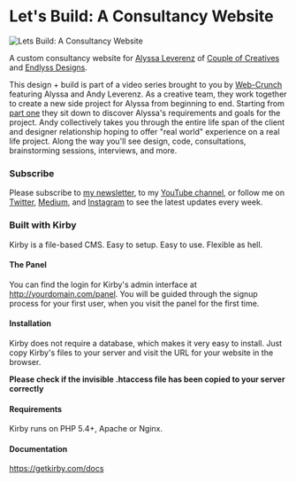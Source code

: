 # Let's Build: A Consultancy Website

![Lets Build: A Consultancy Website](http://web-crunch.com/wp-content/uploads/2017/05/Let-Build-A-Consultancy-Website-Feature.jpg)

A custom consultancy website for [Alyssa Leverenz](http://twitter.com/endlyssdesigns) of [Couple of Creatives](https://coupleofcreatives.com) and [Endlyss Designs](http://endlyssdesigns.com).

This design + build is part of a video series brought to you by [Web-Crunch](https://web-crunch.com) featuring Alyssa and Andy Leverenz. As a creative team, they work together to create a new side project for Alyssa from beginning to end. Starting from [part one](https://web-crunch.com/lets-build-consultancy-website-part-1/) they sit down to discover Alyssa's requirements and goals for the project. Andy collectively takes you through the entire life span of the client and designer relationship hoping to offer "real world" experience on a real life project. Along the way you'll see design, code, consultations, brainstorming sessions, interviews, and more. 

### Subscribe
Please subscribe to [my newsletter](https://web-crunch.com/subscribe), to my [YouTube channel](https://youtube.com/c/webcrunch), or follow me on [Twitter](https://twitter.com/webcrunchblog), [Medium](https://medium.com/@webcrunchblog), and [Instagram](https://instagram.com/webcrunchblog) to see the latest updates every week. 

### Built with Kirby

Kirby is a file-based CMS.
Easy to setup. Easy to use. Flexible as hell.

#### The Panel

You can find the login for Kirby's admin interface at
http://yourdomain.com/panel. You will be guided through the signup
process for your first user, when you visit the panel
for the first time.

#### Installation

Kirby does not require a database, which makes it very easy to
install. Just copy Kirby's files to your server and visit the
URL for your website in the browser.

**Please check if the invisible .htaccess file has been
copied to your server correctly**

#### Requirements

Kirby runs on PHP 5.4+, Apache or Nginx.


#### Documentation

<https://getkirby.com/docs>
